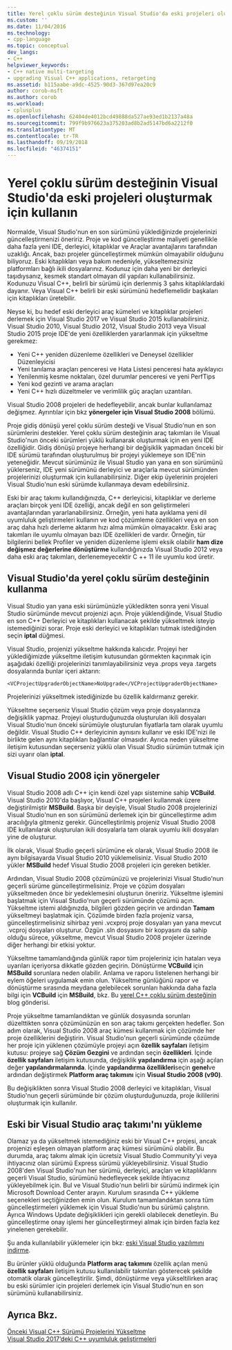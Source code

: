 ```yaml
---
title: Yerel çoklu sürüm desteğinin Visual Studio'da eski projeleri oluşturmak için kullanmak | Microsoft Docs
ms.custom: ''
ms.date: 11/04/2016
ms.technology:
- cpp-language
ms.topic: conceptual
dev_langs:
- C++
helpviewer_keywords:
- C++ native multi-targeting
- upgrading Visual C++ applications, retargeting
ms.assetid: b115aabe-a9dc-4525-90d3-367d97ea20c9
author: corob-msft
ms.author: corob
ms.workload:
- cplusplus
ms.openlocfilehash: 62404de4012bcd49888da527ae93ed1b2137a48a
ms.sourcegitcommit: 799f9b976623a375203ad8b2ad5147bd6a2212f0
ms.translationtype: MT
ms.contentlocale: tr-TR
ms.lasthandoff: 09/19/2018
ms.locfileid: "46374151"
---
```

# <a name="use-native-multi-targeting-in-visual-studio-to-build-old-projects"></a>Yerel çoklu sürüm desteğinin Visual Studio'da eski projeleri oluşturmak için kullanın

Normalde, Visual Studio'nun en son sürümünü yüklediğinizde projelerinizi güncelleştirmenizi öneririz. Proje ve kod güncelleştirme maliyeti genellikle daha fazla yeni IDE, derleyici, kitaplıklar ve Araçlar avantajlarını tarafından uzaklığı. Ancak, bazı projeler güncelleştirmek mümkün olmayabilir olduğunu biliyoruz. Eski kitaplıkları veya bakım nedeniyle, yükseltemezsiniz platformları bağlı ikili dosyalarınız. Kodunuz için daha yeni bir derleyici taşıdıysanız, kesmek standart olmayan dil yapıları kullanabilirsiniz. Kodunuzu Visual C++, belirli bir sürümü için derlenmiş 3 şahıs kitaplıklardaki dayanır. Veya Visual C++ belirli bir eski sürümünü hedeflemelidir başkaları için kitaplıkları üretebilir.

Neyse ki, bu hedef eski derleyici araç kümeleri ve kitaplıklar projeleri derlemek için Visual Studio 2017 ve Visual Studio 2015 kullanabilirsiniz. Visual Studio 2010, Visual Studio 2012, Visual Studio 2013 veya Visual Studio 2015 proje IDE'de yeni özelliklerden yararlanmak için yükseltme gerekmez:

  - Yeni C++ yeniden düzenleme özellikleri ve Deneysel özellikler Düzenleyicisi
  - Yeni tanılama araçları penceresi ve Hata Listesi penceresi hata ayıklayıcı
  - Yenilenmiş kesme noktaları, özel durumlar penceresi ve yeni PerfTips
  - Yeni kod gezinti ve arama araçları
  - Yeni C++ hızlı düzeltmeler ve verimlilik güç araçları uzantıları.

Visual Studio 2008 projeleri de hedefleyebilir, ancak bunlar kullanılamaz değişmez. Ayrıntılar için bkz **yönergeler için Visual Studio 2008** bölümü.

Proje gidiş dönüşü yerel çoklu sürüm desteği ve Visual Studio'nun en son sürümlerini destekler. Yerel çoklu sürüm desteğinin araç takımları ile Visual Studio'nun önceki sürümleri yüklü kullanarak oluşturmak için en yeni IDE özelliğidir. Gidiş dönüşü projeye herhangi bir değişiklik yapmadan önceki bir IDE sürümü tarafından oluşturulmuş bir projeyi yüklemeye son IDE'nin yeteneğidir. Mevcut sürümünüz ile Visual Studio yan yana en son sürümünü yüklerseniz, IDE yeni sürümünü derleyici ve araçlarla mevcut sürümünden projelerinizi oluşturmak için kullanabilirsiniz. Diğer ekip üyelerinin projeleri Visual Studio'nun eski sürümde kullanmaya devam edebilirsiniz.

Eski bir araç takımı kullandığınızda, C++ derleyicisi, kitaplıklar ve derleme araçları birçok yeni IDE özelliği, ancak değil en son geliştirmeleri avantajlarından yararlanabilirsiniz. Örneğin, yeni hata ayıklama yeni dil uyumluluk geliştirmeleri kullanın ve kod çözümleme özellikleri veya en son araç daha hızlı derleme aktarım hızı alma mümkün olmayacaktır. Eski araç takımları ile uyumlu olmayan bazı IDE özellikleri de vardır. Örneğin, tür bilgilerini bellek Profiler ve yeniden düzenleme işlemi eksik olabilir **ham dize değişmez değerlerine dönüştürme** kullandığınızda Visual Studio 2012 veya daha eski araç takımları, derlenemeyecektir C ++ 11 ile uyumlu kod üretir.

## <a name="how-to-use-native-multi-targeting-in-visual-studio"></a>Visual Studio'da yerel çoklu sürüm desteğinin kullanma

Visual Studio yan yana eski sürümünüzle yükledikten sonra yeni Visual Studio sürümünde mevcut projenizi açın. Proje yüklendiğinde, Visual Studio en son C++ Derleyici ve kitaplıkları kullanacak şekilde yükseltmek isteyip istemediğinizi sorar. Proje eski derleyici ve kitaplıkları tutmak istediğinden seçin **iptal** düğmesi.

Visual Studio, projenizi yükseltme hakkında kalıcıdır. Projeyi her yüklediğimizde yükseltme iletişim kutusundan görmekten kaçınmak için aşağıdaki özelliği projelerinizi tanımlayabilirsiniz veya .props veya .targets dosyalarında bunlar içeri aktarın:

`<VCProjectUpgraderObjectName>NoUpgrade</VCProjectUpgraderObjectName>`

Projelerinizi yükseltmek istediğinizde bu özellik kaldırmanız gerekir.

Yükseltme seçerseniz Visual Studio çözüm veya proje dosyalarınıza değişiklik yapmaz. Projeyi oluşturduğunuzda oluşturulan ikili dosyaları Visual Studio'nun önceki sürümüyle oluşturulan fiyatlarla tam olarak uyumlu değildir. Visual Studio C++ derleyicinin aynısını kullanır ve eski IDE'nizi ile birlikte gelen aynı kitaplıkları bağlantılar olmasıdır. Ayrıca neden yükseltme iletişim kutusundan seçerseniz yüklü olan Visual Studio sürümün tutmak için sizi uyarır olan **iptal**.

## <a name="instructions-for-visual-studio-2008"></a>Visual Studio 2008 için yönergeler  
  
Visual Studio 2008 adlı C++ için kendi özel yapı sistemine sahip **VCBuild**. Visual Studio 2010'da başlıyor, Visual C++ projeleri kullanmak üzere değiştirilmiştir **MSBuild**. Başka bir deyişle, Visual Studio 2008 projelerinizi Visual Studio'nun en son sürümünü derlemek için bir güncelleştirme adım aracılığıyla gitmeniz gerekir. Güncelleştirilmiş projeniz Visual Studio 2008 IDE kullanılarak oluşturulan ikili dosyalarla tam olarak uyumlu ikili dosyaları yine de oluşturur.

İlk olarak, Visual Studio geçerli sürümüne ek olarak, Visual Studio 2008 ile aynı bilgisayarda Visual Studio 2010 yüklemelisiniz. Visual Studio 2010 yükler **MSBuild** hedef Visual Studio 2008 projeleri için gereken betikler. 

Ardından, Visual Studio 2008 çözümünüzü ve projelerinizi Visual Studio'nun geçerli sürüme güncelleştirmelisiniz. Proje ve çözüm dosyaları yükseltmeden önce bir yedeklemesini oluşturun öneririz. Yükseltme işlemini başlatmak için Visual Studio'nun geçerli sürümünde çözümü açın. Yükseltme istemi aldığınızda, bilgileri gözden geçirin ve ardından **Tamam** yükseltmeyi başlatmak için. Çözümde birden fazla projeniz varsa, güncelleştirmelisiniz sihirbaz yeni .vcxproj proje dosyaları yan yana mevcut .vcproj dosyaları oluşturur. Özgün .sln dosyasını bir kopyasını da sahip olduğu sürece, yükseltme, mevcut Visual Studio 2008 projeler üzerinde diğer herhangi bir etkisi yoktur.

Yükseltme tamamlandığında günlük rapor tüm projeleriniz için hataları veya uyarıları içeriyorsa dikkatle gözden geçirin. Dönüştürme **VCBuild** için **MSBuild** sorunlara neden olabilir. Anlama ve raporu listelenen herhangi bir eylem öğeleri uygulamak emin olun. Yükseltme günlüğünü rapor ve dönüştürme sırasında meydana gelebilecek sorunları hakkında daha fazla bilgi için **VCBuild** için **MSBuild**, bkz. Bu [yerel C++ çoklu sürüm desteğinin](https://blogs.msdn.microsoft.com/vcblog/2009/12/08/c-native-multi-targeting/) blog gönderisi.

Proje yükseltme tamamlandıktan ve günlük dosyasında sorunları düzelttikten sonra çözümünüzün en son araç takımı gerçekten hedefler. Son adım olarak, Visual Studio 2008 araç kümesi kullanmak için çözümde her proje özelliklerini değiştirin. Visual Studio'nun geçerli sürümünde çözümde her proje için yüklenen çözümüyle projeyi açın **özellik sayfaları** iletişim kutusu: projeye sağ **Çözüm Gezgini** ve ardından seçin **özellikleri**. İçinde **özellik sayfaları** iletişim kutusunda, değişiklik **yapılandırma** için aşağı açılan değer **yapılandırmalarında**. İçinde **yapılandırma özellikleri**seçin **genel**ve ardından değiştirmek **Platform araç takımını** için **Visual Studio 2008 (v90)**.

Bu değişiklikten sonra Visual Studio 2008 derleyici ve kitaplıkları, Visual Studio'nun geçerli sürümünde bir çözüm oluşturduğunuzda, proje ikililerini oluşturmak için kullanılır.

## <a name="install-an-older-visual-studio-toolset"></a>Eski bir Visual Studio araç takımı'nı yükleme

Olamaz ya da yükseltmek istemediğiniz eski bir Visual C++ projesi, ancak projenizi eşleşen olmayan platform araç kümesi sürümünü olabilir. Bu durumda, araç takımı almak için ücretsiz Visual Studio Community'yi veya ihtiyacınız olan sürümü Express sürümü yükleyebilirsiniz. Visual Studio 2008'den Visual Studio'nun her sürümü, derleyici, araçları ve kitaplıklarını geçerli Visual Studio, sürümünü hedefleyecek şekilde ihtiyacınız yükleyebilmek için. Bul ve Visual Studio'nun belirli bir sürümü indirmek için Microsoft Download Center arayın. Kurulum sırasında C++ yükleme seçenekleri seçtiğinizden emin olun. Kurulum tamamlandıktan sonra tüm güncelleştirmeleri yüklemek için Visual Studio'nun bu sürümü çalıştırın. Ayrıca Windows Update değişiklikleri için gerekli olabilecek denetleyin. Bu güncelleştirme onay işlemi her güncelleştirmeyi almak için birden fazla kez yinelenen gerekebilir.

Şu anda kullanılabilir yüklemeler için bkz: [eski Visual Studio yazılımını indirme](https://visualstudio.microsoft.com/vs/older-downloads/).

Bu ürünler yüklü olduğunda **Platform araç takımını** özellik açılan menü **özellik sayfaları** iletişim kutusu kullanılabilir takımları gösterecek şekilde otomatik olarak güncelleştirilir. Şimdi, dönüştürme veya yükseltilirken araç bu eski sürümler için projeleri derlemek için Visual Studio'nun en son sürümünü kullanabilirsiniz.

## <a name="see-also"></a>Ayrıca Bkz.

[Önceki Visual C++ Sürümü Projelerini Yükseltme](upgrading-projects-from-earlier-versions-of-visual-cpp.md)<br/>
[Visual Studio 2017’deki C++ uyumluluk geliştirmeleri](../cpp-conformance-improvements-2017.md)  